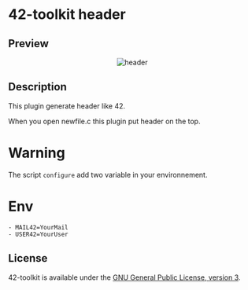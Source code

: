 42-toolkit	header
==========

## Preview

<p align="center" >
	<img src="https://raw.github.com/QuentinPerez/42-toolkit/master/doc/images/header-42.png" alt="header" title="header">
</p>

## Description

This plugin generate header like 42.

When you open newfile.c this plugin put header on the top.

# Warning

The script <code>configure</code> add two variable in your environnement.

# Env

    - MAIL42=YourMail
    - USER42=YourUser


## License

42-toolkit is available under the [GNU General Public License, version 3](LICENSE).
